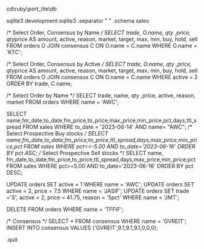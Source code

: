 
cd\ruby\port_lite\db

sqlite3 development.sqlite3
.separator " "
.schema sales

/* Select Order, Consensus by Name */
SELECT trade, O.name, qty ,price, qty*price AS amount, active, reason, market, target, max, min, buy, hold, sell FROM orders O JOIN consensus C ON O.name  = C.name WHERE O.name = 'KTC';

/* Select Order, Consensus by Active */
SELECT trade, O.name, qty ,price, qty*price AS amount, active, reason, market, target, max, min, buy, hold, sell FROM orders O JOIN consensus C ON O.name  = C.name WHERE active = 2 ORDER BY trade, C.name;

/* Select Order by Name */
SELECT trade, name, qty ,price, active, reason, market FROM orders WHERE name = 'AWC';

SELECT name,fm_date,to_date,fm_price,to_price,max_price,min_price,pct,days,ttl_spread FROM sales WHERE to_date = '2023-06-14' AND name= "AWC";
/* Select Prospective Buy stocks */
SELECT name,fm_date,to_date,fm_price,to_price,ttl_spread,days,max_price,min_price,pct FROM sales WHERE pct<=-5.00 AND to_date='2023-06-16' ORDER BY pct ASC;
/* Select Prospective Sell stocks */
SELECT name, fm_date,to_date,fm_price,to_price,ttl_spread,days,max_price,min_price,pct FROM sales WHERE pct>=5.00 AND to_date='2023-06-16' ORDER BY pct DESC;

UPDATE orders SET active = 1 WHERE name = 'AWC';
UPDATE orders SET active = 2, price = 7.5 WHERE name = 'JASIF';
UPDATE orders SET trade ='S', active = 2, price = 41.75, reason = '5pct' WHERE name = 'JMT';

DELETE FROM orders WHERE name = 'TFFIF';

/* Consensus */
SELECT * FROM consensus WHERE name = 'GVREIT';
INSERT INTO consensus VALUES ('GVREIT',9.1,9.1,9.1,0,0,0);

.quit